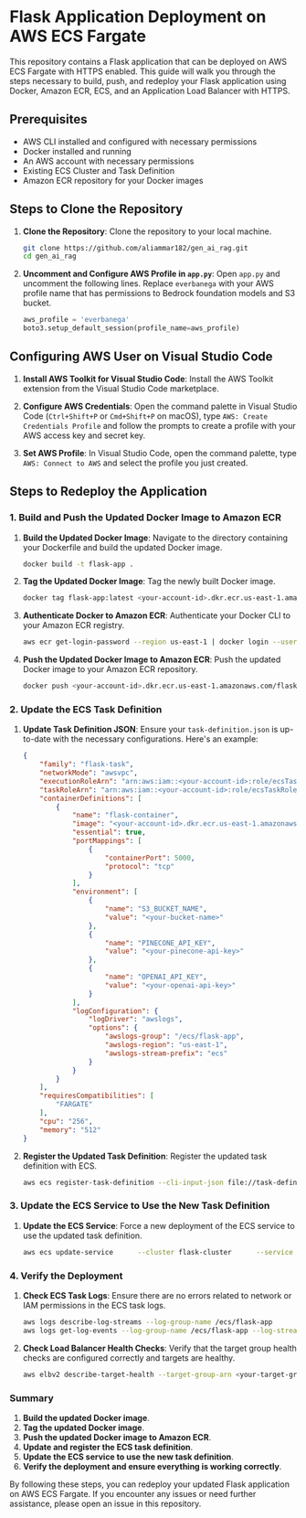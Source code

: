 
# Flask Application Deployment on AWS ECS Fargate

This repository contains a Flask application that can be deployed on AWS ECS Fargate with HTTPS enabled. This guide will walk you through the steps necessary to build, push, and redeploy your Flask application using Docker, Amazon ECR, ECS, and an Application Load Balancer with HTTPS.

## Prerequisites

- AWS CLI installed and configured with necessary permissions
- Docker installed and running
- An AWS account with necessary permissions
- Existing ECS Cluster and Task Definition
- Amazon ECR repository for your Docker images

## Steps to Clone the Repository

1. **Clone the Repository**:
   Clone the repository to your local machine.
   ```sh
   git clone https://github.com/aliammar182/gen_ai_rag.git
   cd gen_ai_rag
   ```

2. **Uncomment and Configure AWS Profile in `app.py`**:
   Open `app.py` and uncomment the following lines. Replace `everbanega` with your AWS profile name that has permissions to Bedrock foundation models and S3 bucket.
   ```python
   aws_profile = 'everbanega'
   boto3.setup_default_session(profile_name=aws_profile)
   ```

## Configuring AWS User on Visual Studio Code

1. **Install AWS Toolkit for Visual Studio Code**:
   Install the AWS Toolkit extension from the Visual Studio Code marketplace.

2. **Configure AWS Credentials**:
   Open the command palette in Visual Studio Code (`Ctrl+Shift+P` or `Cmd+Shift+P` on macOS), type `AWS: Create Credentials Profile` and follow the prompts to create a profile with your AWS access key and secret key.

3. **Set AWS Profile**:
   In Visual Studio Code, open the command palette, type `AWS: Connect to AWS` and select the profile you just created.

## Steps to Redeploy the Application

### 1. Build and Push the Updated Docker Image to Amazon ECR

1. **Build the Updated Docker Image**:
   Navigate to the directory containing your Dockerfile and build the updated Docker image.
   ```sh
   docker build -t flask-app .
   ```

2. **Tag the Updated Docker Image**:
   Tag the newly built Docker image.
   ```sh
   docker tag flask-app:latest <your-account-id>.dkr.ecr.us-east-1.amazonaws.com/flask-app:latest
   ```

3. **Authenticate Docker to Amazon ECR**:
   Authenticate your Docker CLI to your Amazon ECR registry.
   ```sh
   aws ecr get-login-password --region us-east-1 | docker login --username AWS --password-stdin <your-account-id>.dkr.ecr.us-east-1.amazonaws.com
   ```

4. **Push the Updated Docker Image to Amazon ECR**:
   Push the updated Docker image to your Amazon ECR repository.
   ```sh
   docker push <your-account-id>.dkr.ecr.us-east-1.amazonaws.com/flask-app:latest
   ```

### 2. Update the ECS Task Definition

1. **Update Task Definition JSON**:
   Ensure your `task-definition.json` is up-to-date with the necessary configurations. Here's an example:
   ```json
   {
       "family": "flask-task",
       "networkMode": "awsvpc",
       "executionRoleArn": "arn:aws:iam::<your-account-id>:role/ecsTaskExecutionRole",
       "taskRoleArn": "arn:aws:iam::<your-account-id>:role/ecsTaskRole",
       "containerDefinitions": [
           {
               "name": "flask-container",
               "image": "<your-account-id>.dkr.ecr.us-east-1.amazonaws.com/flask-app:latest",
               "essential": true,
               "portMappings": [
                   {
                       "containerPort": 5000,
                       "protocol": "tcp"
                   }
               ],
               "environment": [
                   {
                       "name": "S3_BUCKET_NAME",
                       "value": "<your-bucket-name>"
                   },
                   {
                       "name": "PINECONE_API_KEY",
                       "value": "<your-pinecone-api-key>"
                   },
                   {
                       "name": "OPENAI_API_KEY",
                       "value": "<your-openai-api-key>"
                   }
               ],
               "logConfiguration": {
                   "logDriver": "awslogs",
                   "options": {
                       "awslogs-group": "/ecs/flask-app",
                       "awslogs-region": "us-east-1",
                       "awslogs-stream-prefix": "ecs"
                   }
               }
           }
       ],
       "requiresCompatibilities": [
           "FARGATE"
       ],
       "cpu": "256",
       "memory": "512"
   }
   ```

2. **Register the Updated Task Definition**:
   Register the updated task definition with ECS.
   ```sh
   aws ecs register-task-definition --cli-input-json file://task-definition.json
   ```

### 3. Update the ECS Service to Use the New Task Definition

1. **Update the ECS Service**:
   Force a new deployment of the ECS service to use the updated task definition.
   ```sh
   aws ecs update-service      --cluster flask-cluster      --service genai-app      --task-definition flask-task      --force-new-deployment
   ```

### 4. Verify the Deployment

1. **Check ECS Task Logs**:
   Ensure there are no errors related to network or IAM permissions in the ECS task logs.
   ```sh
   aws logs describe-log-streams --log-group-name /ecs/flask-app
   aws logs get-log-events --log-group-name /ecs/flask-app --log-stream-name <log-stream-name>
   ```

2. **Check Load Balancer Health Checks**:
   Verify that the target group health checks are configured correctly and targets are healthy.
   ```sh
   aws elbv2 describe-target-health --target-group-arn <your-target-group-arn>
   ```

### Summary

1. **Build the updated Docker image**.
2. **Tag the updated Docker image**.
3. **Push the updated Docker image to Amazon ECR**.
4. **Update and register the ECS task definition**.
5. **Update the ECS service to use the new task definition**.
6. **Verify the deployment and ensure everything is working correctly**.

By following these steps, you can redeploy your updated Flask application on AWS ECS Fargate. If you encounter any issues or need further assistance, please open an issue in this repository.
